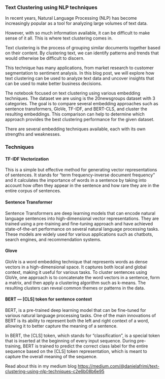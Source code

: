 

### Text Clustering using NLP techniques <br>
In recent years, Natural Language Processing (NLP) has become increasingly popular as a tool for analyzing large volumes of text data.

However, with so much information available, it can be difficult to make sense of it all. This is where text clustering comes in.

Text clustering is the process of grouping similar documents together based on their content. By clustering text, 
we can identify patterns and trends that would otherwise be difficult to discern.

This technique has many applications, from market research to customer segmentation to sentiment analysis. In this blog post, 
we will explore how text clustering can be used to analyze text data and uncover insights that can be used to make better business decisions.


The notebook focused on text clustering using various embedding techniques. The dataset we are using is the 20newsgroups dataset with 3 categories. 
The goal is to compare several embedding approaches such as sentence transformers, GloVe, TF-IDF, and BERT-CLS, and cluster the resulting embeddings. 
This comparison can help to determine which approach provides the best clustering performance for the given dataset.

There are several embedding techniques available, each with its own strengths and weaknesses.

### Techniques

#### TF-IDF Vectorization
This is a simple but effective method for generating vector representations of sentences. 
It stands for “term frequency-inverse document frequency” and it calculates the importance of words in a sentence by taking 
into account how often they appear in the sentence and how rare they are in the entire corpus of sentences.

#### Sentence Transformer
Sentence Transformers are deep learning models that can encode natural language sentences into high-dimensional vector representations. They are trained using a pre-training and fine-tuning approach and have achieved state-of-the-art performance on several natural language processing tasks. These models are widely used for various applications such as chatbots, search engines, and recommendation systems.

#### Glove
GloVe is a word embedding technique that represents words as dense vectors in a high-dimensional space. 
It captures both local and global context, making it useful for various tasks. To cluster sentences using GloVe, one approach is to concatenate the word vectors in a sentence, form a matrix, and then apply a clustering algorithm such as k-means. The resulting clusters can reveal common themes or patterns in the data.

#### BERT — [CLS] token for sentence context
BERT, is a pre-trained deep learning model that can be fine-tuned for various natural language processing tasks. One of the main innovations of BERT is its ability to represent both the left and right context of a word, 
allowing it to better capture the meaning of a sentence.

In BERT, the [CLS] token, which stands for “classification”, is a special token that is inserted at the beginning of every input sequence. During pre-training, BERT is trained to predict the correct class label for the entire sequence based on the [CLS] token representation,
which is meant to capture the overall meaning of the sequence.



Read about this in my medium blog https://medium.com/@danielafrimi/text-clustering-using-nlp-techniques-c2e6b08b6e95
